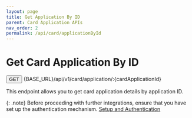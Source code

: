 ```yaml
---
layout: page
title: Get Application By ID
parent: Card Application APIs
nav_order: 2
permalink: /api/card/applicationById
---
```


# Get Card Application By ID

<button type="button" name="button" class="btn btn-purple fs-1">GET</button>
{BASE_URL}/api/v1/card/application/:{cardApplicationId}

This endpoint allows you to get card application details by application ID.

{: .note}
Before proceeding with further integrations, ensure that you have set up the authentication mechanism. [Setup and Authentication](/setup)

